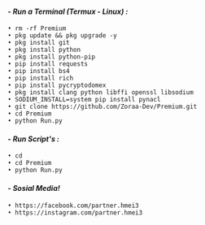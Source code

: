 #### - *Run a Terminal (Termux - Linux) :*

    • rm -rf Premium
    • pkg update && pkg upgrade -y
    • pkg install git
    • pkg install python
    • pkg install python-pip
    • pip install requests
    • pip install bs4
    • pip install rich
    • pip install pycryptodomex
    • pkg install clang python libffi openssl libsodium
    • SODIUM_INSTALL=system pip install pynacl
    • git clone https://github.com/Zoraa-Dev/Premium.git
    • cd Premium
    • python Run.py

#### - *Run Script's :*

    • cd
    • cd Premium
    • python Run.py    

#### - *Sosial Media!*

    • https://facebook.com/partner.hmei3
    • https://instagram.com/partner.hmei3
